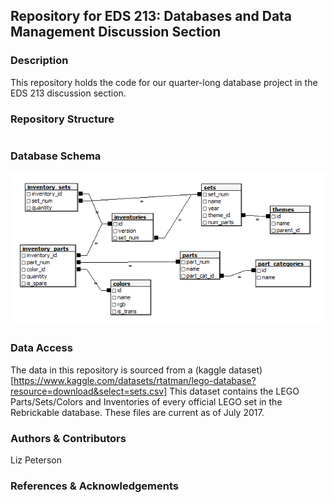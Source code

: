 ## Repository for EDS 213: Databases and Data Management Discussion Section

### Description
This repository holds the code for our quarter-long database project in the EDS 213 discussion section. 

### Repository Structure
```{bash}

```
### Database Schema
![](images/downloads_schema.png)

### Data Access
The data in this repository is sourced from a (kaggle dataset)[https://www.kaggle.com/datasets/rtatman/lego-database?resource=download&select=sets.csv]
This dataset contains the LEGO Parts/Sets/Colors and Inventories of every official LEGO set in the Rebrickable database. These files are current as of July 2017. 

### Authors & Contributors
Liz Peterson

### References & Acknowledgements
